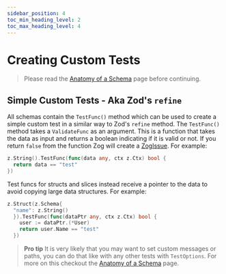 ```yaml
---
sidebar_position: 4
toc_min_heading_level: 2
toc_max_heading_level: 4
---
```


# Creating Custom Tests

> Please read the [Anatomy of a Schema](/core-concepts/anatomy-of-schema) page before continuing.

## Simple Custom Tests - Aka Zod's `refine`

All schemas contain the `TestFunc()` method which can be used to create a simple custom test in a similar way to Zod's `refine` method. The `TestFunc()` method takes a `ValidateFunc` as an argument. This is a function that takes the data as input and returns a boolean indicating if it is valid or not. If you return `false` from the function Zog will create a [ZogIssue](/errors). For example:

```go
z.String().TestFunc(func(data any, ctx z.Ctx) bool {
  return data == "test"
})
```

Test funcs for structs and slices instead receive a pointer to the data to avoid copying large data structures. For example:

```go
z.Struct(z.Schema{
  "name": z.String()
  }).TestFunc(func(dataPtr any, ctx z.Ctx) bool {
    user := dataPtr.(*User)
    return user.Name == "test"
  })
```

> **Pro tip**
> It is very likely that you may want to set custom messages or paths, you can do that like with any other tests with `TestOptions`. For more on this checkout the [Anatomy of a Schema](/core-concepts/anatomy-of-schema#test-options) page.
